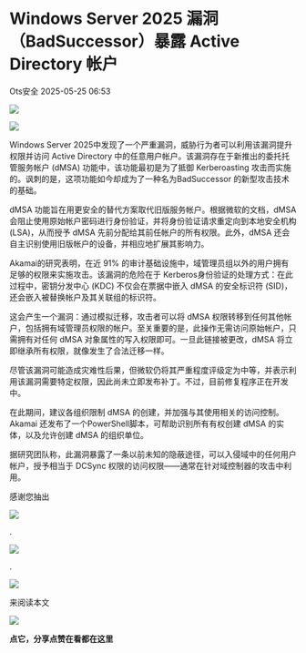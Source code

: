 #  Windows Server 2025 漏洞（BadSuccessor）暴露 Active Directory 帐户   
 Ots安全   2025-05-25 06:53  
  
![](https://mmbiz.qpic.cn/mmbiz_gif/bL2iaicTYdZn7gtxSFZlfuCW6AdQib8Q1onbR0U2h9icP1eRO6wH0AcyJmqZ7USD0uOYncCYIH7ZEE8IicAOPxyb9IA/640?wx_fmt=gif "")  
  
![](https://mmbiz.qpic.cn/sz_mmbiz_jpg/rWGOWg48tac1Bm9A5CrNtiag6BFQWGDbvz41BpNlo7gUkI6OmCIdRTia6azicamjbzoicFd40tTkY0BsEknQZttXicg/640?wx_fmt=webp&from=appmsg "")  
  
Windows Server 2025中发现了一个严重漏洞，威胁行为者可以利用该漏洞提升权限并访问 Active Directory 中的任意用户帐户。该漏洞存在于新推出的委托托管服务帐户 (dMSA) 功能中，该功能最初是为了抵御 Kerberoasting 攻击而实施的。讽刺的是，这项功能如今却成为了一种名为BadSuccessor 的新型攻击技术的基础。  
  
dMSA 功能旨在用更安全的替代方案取代旧版服务帐户。根据微软的文档，dMSA 会阻止使用原始帐户密码进行身份验证，并将身份验证请求重定向到本地安全机构 (LSA)，从而授予 dMSA 先前分配给其前任帐户的所有权限。此外，dMSA 还会自主识别使用旧版帐户的设备，并相应地扩展其影响力。  
  
Akamai的研究表明，在近 91% 的审计基础设施中，域管理员组以外的用户拥有足够的权限来实施攻击。该漏洞的危险在于 Kerberos身份验证的处理方式：在此过程中，密钥分发中心 (KDC) 不仅会在票据中嵌入 dMSA 的安全标识符 (SID)，还会嵌入被替换帐户及其关联组的标识符。  
  
这会产生一个漏洞：通过模拟迁移，攻击者可以将 dMSA 权限转移到任何其他帐户，包括拥有域管理员权限的帐户。至关重要的是，此操作无需访问原始帐户，只需拥有对任何 dMSA 对象属性的写入权限即可。一旦此链接被更改，dMSA 将立即继承所有权限，就像发生了合法迁移一样。  
  
尽管该漏洞可能造成灾难性后果，但微软仍将其严重程度评级定为中等，并表示利用该漏洞需要特定权限，因此尚未立即发布补丁。不过，目前修复程序正在开发中。  
  
在此期间，建议各组织限制 dMSA 的创建，并加强与其使用相关的访问控制。Akamai 还发布了一个PowerShell脚本，可帮助识别所有有权创建 dMSA 的实体，以及允许创建 dMSA 的组织单位。  
  
据研究团队称，此漏洞暴露了一条以前未知的隐蔽途径，可以入侵域中的任何用户帐户，授予相当于 DCSync 权限的访问权限——通常在针对域控制器的攻击中利用。  
  
  
  
感谢您抽出  
  
![](https://mmbiz.qpic.cn/mmbiz_gif/Ljib4So7yuWgdSBqOibtgiaYWjL4pkRXwycNnFvFYVgXoExRy0gqCkqvrAghf8KPXnwQaYq77HMsjcVka7kPcBDQw/640?wx_fmt=gif "")  
  
.  
  
![](https://mmbiz.qpic.cn/mmbiz_gif/Ljib4So7yuWgdSBqOibtgiaYWjL4pkRXwycd5KMTutPwNWA97H5MPISWXLTXp0ibK5LXCBAXX388gY0ibXhWOxoEKBA/640?wx_fmt=gif "")  
  
.  
  
![](https://mmbiz.qpic.cn/mmbiz_gif/Ljib4So7yuWgdSBqOibtgiaYWjL4pkRXwycU99fZEhvngeeAhFOvhTibttSplYbBpeeLZGgZt41El4icmrBibojkvLNw/640?wx_fmt=gif "")  
  
来阅读本文  
  
![](https://mmbiz.qpic.cn/mmbiz_gif/Ljib4So7yuWge7Mibiad1tV0iaF8zSD5gzicbxDmfZCEL7vuOevN97CwUoUM5MLeKWibWlibSMwbpJ28lVg1yj1rQflyQ/640?wx_fmt=gif "")  
  
**点它，分享点赞在看都在这里**  
  
  
